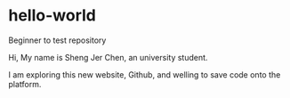 # hello-world
Beginner to test repository

Hi, My name is Sheng Jer Chen, an university student.

I am exploring this new website, Github, and welling to save code onto the platform.

